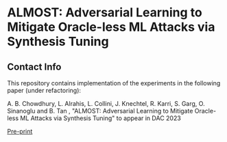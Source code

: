 # ALMOST: Adversarial Learning to Mitigate Oracle-less ML Attacks via Synthesis Tuning
## Contact Info
This repository contains implementation of the experiments in the following paper (under refactoring):

A. B. Chowdhury, L. Alrahis, L. Collini, J. Knechtel, R. Karri, S. Garg, O. Sinanoglu and B. Tan , "ALMOST: Adversarial Learning to Mitigate
Oracle-less ML Attacks via Synthesis Tuning" to appear in DAC 2023

[Pre-print](https://arxiv.org/pdf/2303.03372v1.pdf) 
